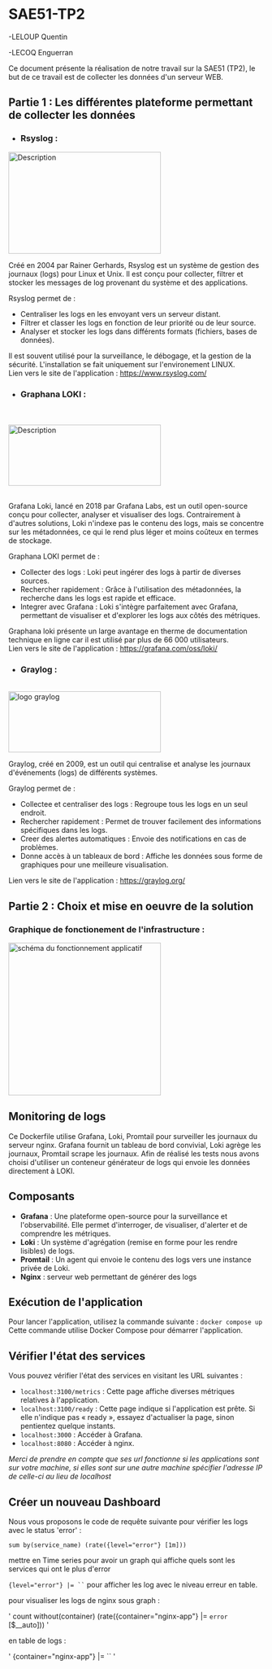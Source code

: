 # SAE51-TP2
-LELOUP Quentin

-LECOQ Enguerran

Ce document présente la réalisation de notre travail sur la SAE51 (TP2), 
le but de ce travail est de collecter les données d'un serveur WEB. 

<!-- Pour sauter une ligne sur le rendu markdown il faut faire 2 espaces et appuyer sur entrer -->




## Partie 1 : Les différentes plateforme permettant de collecter les données

* ### Rsyslog : 

<img src="https://www.rsyslog.com/logo7-2/" alt="Description" width="300" height="200">

Créé en 2004 par Rainer Gerhards, Rsyslog est un système de gestion des journaux (logs) pour Linux et Unix. Il est conçu pour collecter, filtrer et stocker les messages de log provenant du système et des applications.  

Rsyslog permet de :

* Centraliser les logs en les envoyant vers un serveur distant.
* Filtrer et classer les logs en fonction de leur priorité ou de leur source.
* Analyser et stocker les logs dans différents formats (fichiers, bases de données). 

Il est souvent utilisé pour la surveillance, le débogage, et la gestion de la sécurité. L'installation se fait uniquement sur l'environement LINUX.  
Lien vers le site de l'application : https://www.rsyslog.com/


* ### Graphana LOKI  :  
<br>
<br>

<img src="https://www.netways.de/wp-content/uploads/2023/12/logo_product_loki.png" alt="Description" width="300" height="120">

<br>
<br>


Grafana Loki, lancé en 2018 par Grafana Labs, est un outil open-source conçu pour collecter, analyser et visualiser des logs. Contrairement à d'autres solutions, Loki n'indexe pas le contenu des logs, mais se concentre sur les métadonnées, ce qui le rend plus léger et moins coûteux en termes de stockage.

Graphana LOKI permet de : 

* Collecter des logs : Loki peut ingérer des logs à partir de diverses sources.
 * Rechercher rapidement : Grâce à l'utilisation des métadonnées, la recherche dans les logs est rapide et efficace.
* Integrer avec Grafana : Loki s'intègre parfaitement avec Grafana, permettant de visualiser et d'explorer les logs aux côtés des métriques.

Graphana loki présente un large avantage en therme de documentation technique en ligne car il est utilisé par plus de 66 000 utilisateurs.  
Lien vers le site de l'application : https://grafana.com/oss/loki/

* ### Graylog :
 
<br>

<img src="\graylog_logo.png" alt="logo graylog" width="300" height="120">

<br>

Graylog, créé en 2009, est un outil qui centralise et analyse les journaux d'événements (logs) de différents systèmes.

Graylog permet de :

* Collectee et centraliser des logs : Regroupe tous les logs en un seul endroit.
* Rechercher rapidement : Permet de trouver facilement des informations spécifiques dans les logs.
* Creer des alertes automatiques : Envoie des notifications en cas de problèmes.
* Donne accès à un tableaux de bord : Affiche les données sous forme de graphiques pour une meilleure visualisation.
  
Lien vers le site de l'application : https://graylog.org/


## Partie 2 : Choix et mise en oeuvre de la solution

### Graphique de fonctionement de l'infrastructure : 

<img src="\usage-graphic.png" alt="schéma du fonctionnement applicatif" width="300">

## Monitoring de logs
Ce Dockerfile utilise Grafana, Loki, Promtail pour surveiller les journaux du serveur nginx. Grafana fournit un tableau de bord convivial, Loki agrège les journaux, Promtail scrape les journaux.
Afin de réalisé les tests nous avons choisi d'utiliser un conteneur générateur de logs qui envoie les données directement à LOKI. 

## Composants
- **Grafana** : Une plateforme open-source pour la surveillance et l'observabilité. Elle permet d'interroger, de visualiser, d'alerter et de comprendre les métriques.
- **Loki** : Un système d'agrégation (remise en forme pour les rendre lisibles) de logs.
- **Promtail** : Un agent qui envoie le contenu des logs vers une instance privée de Loki.
- **Nginx** : serveur web permettant de générer des logs

## Exécution de l'application
Pour lancer l'application, utilisez la commande suivante : `docker compose up`
Cette commande utilise Docker Compose pour démarrer l'application.

## Vérifier l'état des services
Vous pouvez vérifier l'état des services en visitant les URL suivantes :
- `localhost:3100/metrics` : Cette page affiche diverses métriques relatives à l'application.
- `localhost:3100/ready` : Cette page indique si l'application est prête. Si elle n'indique pas « ready », essayez d'actualiser la page, sinon pentientez quelque instants.
- `localhost:3000` : Accéder à Grafana.
- `localhost:8080` : Accéder à nginx.

*Merci de prendre en compte que ses url fonctionne si les applications sont sur votre machine, si elles sont sur une autre machine spécifier l'adresse IP de celle-ci au lieu de localhost*

## Créer un nouveau Dashboard
Nous vous proposons le code de requête suivante pour vérifier les logs avec le status 'error' : 

`sum by(service_name) (rate({level="error"} [1m])) `

mettre en Time series pour avoir un graph qui affiche quels sont les services qui ont le plus d'error

` {level="error"} |= `` `
pour afficher les log avec le niveau erreur en table.


pour visualiser les logs de nginx sous graph : 

' count without(container) (rate({container="nginx-app"} |= `error` [$__auto])) '

en table de logs : 


' {container="nginx-app"} |= `` '
